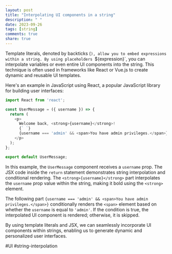 ```yaml
---
layout: post
title: "Interpolating UI components in a string"
description: " "
date: 2023-09-26
tags: [string]
comments: true
share: true
---
```


Template literals, denoted by backticks (`), allow you to embed expressions within a string. By using placeholders `${expression}`, you can interpolate variables or even entire UI components into the string. This technique is often used in frameworks like React or Vue.js to create dynamic and reusable UI templates.

Here's an example in JavaScript using React, a popular JavaScript library for building user interfaces:

```javascript
import React from 'react';

const UserMessage = ({ username }) => {
  return (
    <p>
      Welcome back, <strong>{username}</strong>! 
      {` `}
      {username === 'admin' && <span>You have admin privileges.</span>}
    </p>
  );
};

export default UserMessage;
```

In this example, the `UserMessage` component receives a `username` prop. The JSX code inside the `return` statement demonstrates string interpolation and conditional rendering. The `<strong>{username}</strong>` part interpolates the `username` prop value within the string, making it bold using the `<strong>` element.

The following part `{username === 'admin' && <span>You have admin privileges.</span>}` conditionally renders the `<span>` element based on whether the `username` is equal to `'admin'`. If the condition is true, the interpolated UI component is rendered; otherwise, it is skipped.

By using template literals and JSX, we can seamlessly incorporate UI components within strings, enabling us to generate dynamic and personalized user interfaces.

#UI #string-interpolation